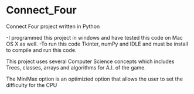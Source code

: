 Connect_Four
============

Connect Four project written in Python

-I programmed this project in windows and have tested this code on Mac OS X as well. -To run this code Tkinter, numPy and IDLE and must be install to compile and run this code.

This project uses several Computer Science concepts which includes Trees, classes, arrays and algorithms for A.I. of the game.

The MiniMax option is an optimizied option that allows the user to set the difficulty for the CPU
